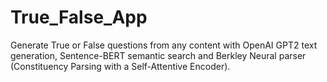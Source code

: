 # True_False_App
Generate True or False questions from any content with OpenAI GPT2 text generation, Sentence-BERT semantic search and Berkley Neural parser (Constituency Parsing with a Self-Attentive Encoder).
